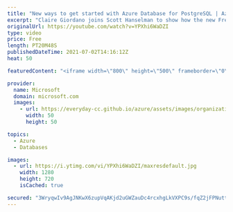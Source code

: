 ```yaml
---
title: "New ways to get started with Azure Database for PostgreSQL | Azure Friday"
excerpt: "Claire Giordano joins Scott Hanselman to show how the new Free account for Flexible Server & the new Basic tier for Hyperscale (Citus) in Azure Database for PostgreSQL makes it easier and cheaper to get started with Postgres on Azure.  ⏩ 0:00 – Introduction ⏩ 1:15 – What you might not know about Postgres"
originalUrl: https://youtube.com/watch?v=YPXhi6WaDZI
type: video
price: Free
length: PT20M48S
publishedDateTime: 2021-07-02T14:16:12Z
heat: 50

featuredContent: "<iframe width=\"800\" height=\"500\" frameborder=\"0\" src=\"https://www.youtube.com/embed/YPXhi6WaDZI\" allow=\"accelerometer; autoplay; encrypted-media; gyroscope; picture-in-picture\" allowfullscreen></iframe>"

provider:
  name: Microsoft
  domain: microsoft.com
  images:
    - url: https://everyday-cc.github.io/azure/assets/images/organizations/microsoft.com-50x50.jpg
      width: 50
      height: 50

topics:
  - Azure
  - Databases

images:
  - url: https://i.ytimg.com/vi/YPXhi6WaDZI/maxresdefault.jpg
    width: 1280
    height: 720
    isCached: true

secured: "3WryqwIv9AgJNKwX6zupVqAKjd2uGWZauDc4rcxhgLkVXPC9s/fqZ2jFPNuttKIoS0HPZ5XIHvP+cX1yrAJjGhabaxnfVBaoCr8wV+BA0iPHl/GOyKBsEkHiJp/l7Bi1wnnSXSzW3SSxDN2ljZsZ5fBT4QIUM94uuS7SwqwX7yKvGwLoE4hXmoS/fF0Dy7Y1P0SNAMuHSjirqHGVdHixFrUphSY66rsrysyaVkraVR1ZQd7w17BKfXnm7hG0VZHc7siZ7yg6hLN8nQKTpbLroXF0nb2fgHtyd2hPpQvd5t8kGzAacbxHYCmei4tf1CXykEquYwT3BAw1QumNgxRVhdQzWCWOH419UK2XqT/0v3upaVizlOCNPBd6NQkoTB/q1T47nmdhPflukWmIG7GFiDE/lqt7ii+wgUR1Aw5Djx8=;nqCCYV8/8WlH/MYxSAG/3w=="
---
```


